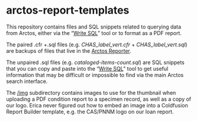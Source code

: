 # arctos-report-templates
This repository contains files and SQL snippets related to querying data from Arctos, either via the “[Write SQL](http://arctos.database.museum/tools/userSQL.cfm)” tool  or to format as a PDF report.

The paired .cfr +.sql files (e.g. *CHAS_label_vert.cfr* + *CHAS_label_vert.sql*) are backups of files that live in the [Arctos Reporter](http://arctos.database.museum/Reports/reporter.cfm).

The unpaired .sql files (e.g. *cataloged-items-count.sql*) are SQL snippets that you can copy and paste into the “[Write SQL](http://arctos.database.museum/tools/userSQL.cfm)” tool to get useful information that may be difficult or impossible to find via the main Arctos search interface.

The [/img](/img) subdirectory contains images to use for the thumbnail when uploading a PDF condition report to a specimen record, as well as a copy of our logo. Erica never figured out how to embed an image into a Coldfusion Report Builder template, e.g. the CAS/PNNM logo on our loan report.
